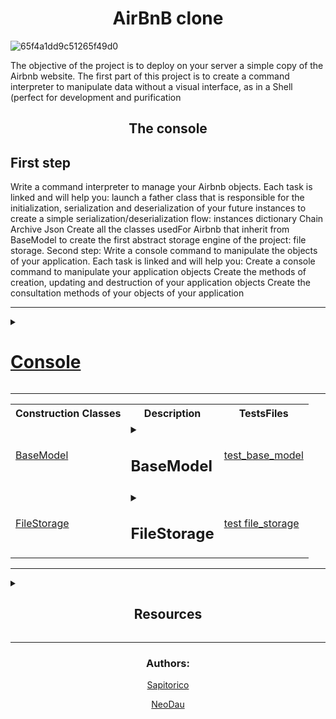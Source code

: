 <div><h1 align="center">AirBnB clone</h1> <!-- titulo -->

![65f4a1dd9c51265f49d0](https://user-images.githubusercontent.com/105575956/221990937-dd28d46a-e3a2-4b3d-9d9f-be086146c900.png)

The objective of the project is to deploy on your server a simple copy of the Airbnb website.
The first part of this project is to create a command interpreter to manipulate data without a visual interface, as in a Shell (perfect for development and purification
</div>

<h2 align="center">The console</h2>

## First step

Write a command interpreter to manage your Airbnb objects.
Each task is linked and will help you: launch a father class that is responsible for the initialization, serialization and deserialization of your future instances to create a simple serialization/deserialization flow: instances dictionary Chain Archive Json Create all the classes usedFor Airbnb that inherit from BaseModel to create the first abstract storage engine of the project: file storage.
Second step: Write a console command to manipulate the objects of your application.
Each task is linked and will help you: Create a console command to manipulate your application objects Create the methods of creation, updating and destruction of your application objects Create the consultation methods of your objects of your application

-----

<details>
<summary><h1><a href="https://github.com/Sapitorico/holbertonschool-AirBnB_clone/blob/main/console.py">Console</a></h1></summary>

The console, HBNBCommand, is a command interpreter that allows the user to create, update, eliminate and search objects using specific commands.In other words, this console is a command line interface that interacts with program objects.

<details>
<summary><h3>Modulos</h3></summary>

* cmd: The cmd module is a standard Python library that provides a base class to create interactive consoles.This module facilitates the definition of personalized commands, the administration of arguments and the customization of the appearance of the console.It is a useful tool to create interactive command line interfaces in Python.

* Storage: It is the variable of an object that manages the storage and recovery of objects of the different classes inheriting from BaseModel.Storage is used by different methods to perform operations in objects, such as creating new objects, showing information from existing objects, eliminating objects, updating objects of object attributes, and listing objects.

</details>

<details>
<summary><h1>Subclasses</h1></summary>

# User:
The User class is a subclass of the BaseModel class, which is used to represent a user in an application.It has four public class attributes: email, password, first_name and last_ame.

These attributes represent the basic information of a user, such as its email address, password and full name.Inheriting the BaseModel class, the User class also has access to the attributes and methods of the base class, which allows greater flexibility and personalization in the implementation of the user functionality in the application.

# State:
The Subclass State inheritance of the BaseModel class and represents the status of a location.It has a public class attribute called Name and represents the name of the State.

# City:
The subclass City also inherits the BaseModel class and represents a city in a specific location.It has two public attributes: state_id and represents the id of the state associated with the city, and name and represents the name of the city.
# Amenity:
The amenity inherited subclass of the BaseModel class and represents a comfort or service offered in one place.It has a public class attribute called name and represents the name of comfort or service.
# Place:
The subclass place also inherits the BaseModel class and represents a place in a specific location. It has several public attributes, such as city_id, user_id, name, Description, number_rooms, number_Bathrooms, max_Guest, price_by_night, latitude, length and amenity_ids.These attributeList of comforts associated with the place.

# Review:
The subclass review also inherits from the BaseModel class and represents a review or comment of a user on a place.It has three public attributes: place_id and represents the ID of the place associated with the review, user_id, which is an empty default chain and represents the user's ID that made the review, and text and represents the text of the review.

</details>
<details>
<summary align="center"><h1>Uso</h1></summary>

<details align="center">
<summary><h3>commands</h3></summary>

<table align="center" width="100%">

<tr>
<th>command</th>
<th>Description</th>
</tr>

<tr>
<td>create</td>
<td>Create a new instance, keep it in a JSON file and show your ID</td>
</tr>

<tr>
<td>show</td>
<td>Shows the chain representation of an instance based on the name of the class and the ID</td>
</tr>

<tr>
<td>destroy</td>
<td>Eliminate an instance based on the name of the class and the ID (keep the change in the JSON file)</td>
</tr>

<tr>
<td>all</td>
<td>Shows the chain representation of all instances based or not on the name of the class</td>
</tr>

<tr>
<td>update</td>
<td>Update an instance based on the name of the class and the ID adding or updating an attribute (keep the change in the JSON file).You can only update one attribute at the same time.It can be assumed that the name of the attribute is valid (exists for this model) and that the attribute value becomes the appropriate type of attribute</td>
</tr>

</table>
</details>


The code provides a command line interpreter to manipulate objects in a database of object using the Storage module that is imported from the Models package.This interpreter accepts the following commands:

* quit: To get out of the interpreter
* EOF: equivalent to quit
* create <class name>: Create a new instance of a given class and store your data in the database.Returns the ID of the created instance.
* show <class name> <id>: It shows the chain representation of a specific instance depending on its id and class.
* destroy <class name> <id>: Eliminates a specific instance based on its id and class.
* all [class name]: It shows the chain representation of all instances stored in the database.If a class name is provided, only the instances of that class will be shown.
* update <class name> <id> <attribute name> <attribute value>: Update an attribute of a specific instance depending on your id and class.

To use this interpreter, execute the Console.py file, which imports the HBNBCommand class and the instance.In the command line, write one of the previous commands along with any required argument.Here are some examples:

* To create a new instance of the User class:
```py
(hbnb) create User
```

* To show the instance chain representation with ID 123 of the State class:
```py
(hbnb) show State 123
```

* To eliminate the instance with ID 456 of the City class:
```py
(hbnb) destroy City 456
```

* To show all instances stored in the database:
```py
(hbnb) all
```

* To show all instances of the amenity class:
```py
(hbnb) all Amenity
```

* To update the Name attribute of the instance with ID 789 of the Place class to New York:
```py
(hbnb) update Place 789 name "New York"
```

</details>

<details>
<summary><h1>Flow Chart</h1></summary>

<img width="7376" alt="Flow AirBnB" src="https://user-images.githubusercontent.com/105575956/222981550-41aa7c93-ac37-45fd-bfe6-e52ac01b18d5.png">


</details>

</details>


----

<table align="center"> <!-- tabla de clases -->

<tr> <!-- columnas de la tabla -->
<th>Construction Classes</th>
<th>Description</th>
<th>TestsFiles</th>
</tr>

<tr> <!-- fila 1  -->

<td><a href="https://github.com/Sapitorico/holbertonschool-AirBnB_clone/blob/main/models/base_model.py">BaseModel</a></td> <!-- Class columna 1-->

<td> <!-- description -->
<details>
<summary><h2>BaseModel</h2></summary>

It is the base class of all Airbnb models.This class is in charge of managing the serialization/deerialization of the attributes of the other models, and to save in a JSON file all the instantaneous objects.It is also the base class of all other Airbnb models, so it inherits from it.

<h3>Modules</h3>

* uuid:
    The UUID module in Python provides immutable UUID objects (the UUID class) and the UUID1 (), UUID3 (), UUID4 (), UUID5 () functions to generate universally unique identifiers.The UUID Version 1 values are calculated using the MAC address ((Mac Address) is a unique identifier assigned to a network interface controller (NIC) for use as a network address) of the host, while version 4 uses pseudo-Random Number Generators to generate UUIDS.The module also offers a tool to shorten the UUIDS for use in URLs
* datetime:
    The Datetime module in Python provides classes to manipulate dates and hours, allowing arithmetic operations with dates and hours.You can create a datetime manually passing the parameters (Year, Month, Day, Hour = 0, Minute = 0, Second = 0, Microscond = 0, Tzinfo = None).To work with dates in Python, the datetime module that incorporates the Date, Time and Datetime data to represent dates and hours must be imported.

* storage:
    The Storage variable provides data storage and recovery functionalities.The New () function of the Storage module is used to register a new class instance in the application.In addition, the Save () method uses the Storage module to save the changes in the instance

<h3>Public instance attributes:</h3>
    id: string - assigns a unique identifier to each instance created
    creates_at: assign an exact date and time in which the instance was created
    updated_at: assign an exact date and time in which the instance was updated

<h3>METHODS:</h3>

* save: It is a method that updates the value of the UPDATED_AT attribute with the current date and time of the system

* to_dict: Returns a dictionary with all the attributes of the instance in the form of key-value.This method is used to serialize instance information and turn it into a format that can be stored or transmitted through a network

</details>
</td>

<td><a href="https://github.com/Sapitorico/holbertonschool-AirBnB_clone/blob/main/tests/test_models/test_base_model.py">test_base_model</a></td>

</tr> <!-- fin de fila 1-->

<tr>

<td><a href="https://github.com/Sapitorico/holbertonschool-AirBnB_clone/blob/main/models/engine/file_storage.py">FileStorage</a></td>


<td>

<details>
<summary><h2>FileStorage</h2></summary>

Filestorage is a class that is used to handle persistent storage of objects in a web application.It focuses on file storage and is used to separate the storage management of the logic of the model, which allows modular and independent models.By using class attributes instead of instance attributes, a clear description and predetermined value of any attribute are provided, allowing a consistent behavior of the model in any storage system used.In summary, Filestorage is an implementation of a file storage system using the JON format to store information about classes.


<h3>Modules</h3>

* json:
    It provides a way to code and decode JSON data.It is used to convert Python objects into a serialized representation that can be stored in a file or transmitted through the network.The Module (%) operator in Python is used to obtain the rest of a division.

* os.path:
    In Python it is used for different purposes, such as merger, normalization and recovery of route names in Python.

</details>
</td>

<td><a href="https://github.com/Sapitorico/holbertonschool-AirBnB_clone/blob/main/tests/test_models/test_engine/test_file_storage.py">test file_storage</a></td>
</tr>

</table>



-----


<details>
<summary><h2 align="center">Resources</h2></summary>

# Package

is a way of organizing related modules in a directory with a specific structure. A package is simply a directory that contains a special file called __init__.py, which indicates that the directory is a package and defines its content. Modules within a package can be imported using the package name followed by the module name.

the modules specified in the package's __init__.py file, and not all the modules in the package directory.



# \*args and **kwargs in python explained

A python, "args" and "kwargs" They are two special parameters that can be used in the definitions of the functions to receive variable arguments.

"Args" It is a parameter that allows a function to receive a variable number of unpalled arguments.This means that any amount of arguments can be passed to the function and Python will all pack them in a tupla.Let's look at an example:

```py
def my_function(*args):
    for arg in args:
        print(arg)

my_function(1, 2, 3)
```

In this example, we define a function called my_function with a parameter *args.Then we call the function with three arguments: 1, 2 and 3. By printing the args values in the body of the function, we obtain:

```
1
2
3
```

This means that Python packed the arguments in a tupla and passed them to the function.

"Kwargs" It is a parameter that allows a function to receive a variable number of arguments named.This means that any amount of arguments can be passed with a specific name to the function and Python will pack them in a dictionary.Let's look at an example:

```py
def my_function(**kwargs):
    for key, value in kwargs.items():
        print(key, value)

my_function(name='Alice', age=30, city='New York')
```

In this example, we define a function called my_function with a parameter ** kwargs.Then we call the function with three arguments named: Name, AGE and City.By printing Kwargs values in the body of the function, we get:

```py
name Alice
age 30
city New York
```

This means that Python packed the arguments named in a dictionary and passed them to the function.

In summary, "args" y "kwargs" They are special parameters that allow Python functions to receive variable arguments."ARGS" is used to receive unpalled arguments, while "Kwargs" is used to receive appointed arguments.These parameters can help make functions more flexible and easy to use.

# JSON encoder and decoder

The bookstore "json" Python allows you to encode and decode data in JSON format.JSON is a light and easy -to -read data format that is commonly used in web and mobile applications to send and receive data.
Once we have imported the bookstore, we can use its functions to code and decode data in JSON format.For example, to encode a Python dictionary in JSON format, we can use the JSON.DUMPS () function:

```py
my_dict = {'name': 'Alice', 'age': 30, 'city': 'New York'}
json_str = json.dumps(my_dict)
print(json_str)
```

In this example, we create a dictionary called My_DICT and then we encode it in JSON format using the JSON.DUMPS () function.Then we print the JSON chain resulting in the console.

To decode a JSON chain in a python object, we can use the JSON.Loads () function:

```py
json_str = '{"name": "Alice", "age": 30, "city": "New York"}'
my_dict = json.loads(json_str)
print(my_dict)
```

In this example, we create a JSON chain called JSON_STR and then decode it in a Python dictionary using the JSON.Loads () function.Then we print the resulting dictionary in the console.

The "JSON" bookstore also provides advanced options to customize the coding and decoding process.For example, we can provide a personalized function to encode an object in JSON format using the default parameter of the JSON.DUMPS () function:

```py
class Person:
    def __init__(self, name, age, city):
        self.name = name
        self.age = age
        self.city = city

def encode_person(obj):
    if isinstance(obj, Person):
        return {'name': obj.name, 'age': obj.age, 'city': obj.city}
    else:
        raise TypeError('Object of type Person is not JSON serializable')

my_person = Person('Alice', 30, 'New York')
json_str = json.dumps(my_person, default=encode_person)
print(json_str)
```

In this example, we define a person who represents a person with a name, an age and a city.Then we define an ENCODE_PERSON () function that is used to encode class objects in JSON format.Finally, we create an My_person object of the Person class and we encode it in JSON format using the JSON.DUMPS () function and the default parameter.

In summary, Python's "JSON" bookstore allows you to code and decode data in JSON format.This is useful for sending and receiving data in web and mobile applications.The bookstore provides simple functions to encode and decode data, as well as advanced options to customize the coding and decoding process.

# Unitests

The Unittest library of Python is an integrated test frame that is used to write and execute unit tests in Python.Unittest provides a series of classes and methods to create and execute unit tests.

To use the Unittest library, we must first import it:
```py
import unittest
```

Then, we can create a proof class that inherits Unittest.testcase.Within this class, we can define different methods that contain the unit tests that we want to execute.For example, the following code defines a simple test class with a unitary test:
```py
class MyTestCase(unittest.TestCase):
    def test_addition(self):
        self.assertEqual(1 + 2, 3)
```

In this example, we create a class called Mytestcase that inherits Unittest.testcase.Then we define a method called test_addition () that performs a simple unitary test.The test compares the result of 1 + 2 with the expected value of 3 using the Assertequal () method of Unittest.testcase.

To execute our unit tests, we can use the Unittest.Main () method.For example, we can add the following code at the end of our trial file to execute all the unit tests defined in our test class:

```py
if __name__ == '__main__':
    unittest.main()
```

The Unittest library provides a wide variety of assertion methods that are used to verify the expected behavior of our code in the unit tests.Some of the most common assertion methods include:

ASSERTEQUAL (A, B): Verify if A and B are equal Assertnotequal (A, B): Verify if A and B are not the same assertrue (x): Verify if x is true Assertfalse (x): Verify if x is false assertin (A, B): Verify if A is in B Assertinin (A, B): Verify if A is not in B asSertrais (Exception, Callable, *Args, ** KWDS): Verify if CALLABLE ( *ARGS, ** KWDS) generates an exceptionOf the exception type, an example of how to use some of these assertion methods in a unit test is shown below:

```py
class MyTestCase(unittest.TestCase):
    def test_math(self):
        # Verificar la suma
        self.assertEqual(1 + 2, 3)

        # Verificar la resta
        self.assertEqual(5 - 2, 3)

        # Verificar la multiplicación
        self.assertEqual(2 * 3, 6)

        # Verificar la división
        self.assertEqual(6 / 2, 3)

        # Verificar si una cadena está en otra
        self.assertIn('hello', 'hello world')

        # Verificar si se produce una excepción
        self.assertRaises(ZeroDivisionError, lambda: 1 / 0)
```

In this example, we define a test_Math () test method that performs several unit tests using different assertion methods.The test verifies the sum, subtraction, multiplication and number division, and also verifies whether one chain is contained in another.The last test uses the Assertrais () method to verify if an exception of division by zero occurs when executing a zero division operation.

In addition to the assertion methods, the Unittest library also provides a series of methods to configure and clean the tests, as well as to group and execute tests more effectively.Some of these methods include:

Setup (): It is executed before each test and is used to configure the test environment.Teardown (): It is executed after each test and is used to clean the test environment.Setupclass (): It is executed once at the beginning of the execution of all the tests and is used to configure the test environment at class level.Teardawnclass (): It is executed once at the end of the execution of all the tests and is used to clean the proof environment at class level.Skip (Reason): It is used to omit a test and an optional reason for omission can be provided.Below is an example of how to use some of these methods in a test class:

```py
class MyTestCase(unittest.TestCase):
    @classmethod
    def setUpClass(cls):
        # Configurar el entorno de prueba a nivel de clase
        pass

    def setUp(self):
        # Configurar el entorno de prueba
        pass

    def test_addition(self):
        # Verificar la suma
        self.assertEqual(1 + 2, 3)

    @unittest.skip("Esta prueba está desactivada temporalmente")
    def test_subtraction(self):
        # Verificar la resta
        self.assertEqual(5 - 2, 3)

    def tearDown(self):
        # Limpiar el entorno de prueba
        pass

    @classmethod
    def tearDownClass(cls):
        # Limpiar el entorno de prueba a nivel de clase
        pass
```

In this example, we define a MyTestCase test class that uses the Setup (), Teardown (), Setupclass () and Teardownclass () methods to configure and clean the test environment.We also use the SKIP () method to temporarily omit a subtraction test.

In summary, Unittest is a Python library that is used to write and execute unit tests.It allows to define unit tests using different assertion methods and provides methods to configure and clean the test environment.Unittest is an essential tool to guarantee the quality of the code and reduce errors in Python projects.

</details>

---

<footer align="center">
<p align="center"><h3>Authors:</h3><p>
<p align="center"><a href="https://github.com/Sapitorico" target="blank">Sapitorico</a></p>
<p align="center"><a href="https://github.com/NeoDau" target="blank">NeoDau</a></p>
</footer>
